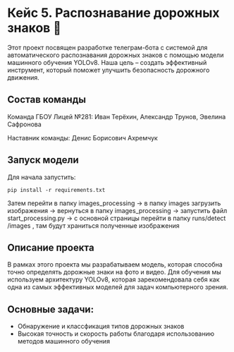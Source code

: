 # Кейс 5. Распознавание дорожных знаков 🚦
Этот проект посвящен разработке телеграм-бота с системой для автоматического распознавания дорожных знаков с помощью модели машинного обучения YOLOv8. Наша цель – создать эффективный инструмент, который поможет улучшить безопасность дорожного движения.

## Состав команды
Команда ГБОУ Лицей №281: Иван Терёхин, Александр Трунов, Эвелина Сафронова

Наставник команды: Денис Борисович Ахремчук

## Запуск модели
Для начала запустить:

  ```shell
  pip install -r requirements.txt
  ```
Затем перейти в папку images_processing -> в папку images загрузить изображения -> вернуться в папку images_processing -> запустить файл start_processing.py -> с основной страницы перейти в папку runs/detect
/images , там будут храниться полученные изображения

## Описание проекта
В рамках этого проекта мы разрабатываем модель, которая способна точно определять дорожные знаки на фото и видео. Для обучения мы используем архитектуру YOLOv8, которая зарекомендовала себя как одна из самых эффективных моделей для задач компьютерного зрения.

## Основные задачи:
  - Обнаружение и классфикация типов дорожных знаков
  - Высокая точность и скорость работы благодаря использованию методов машинного обучения
